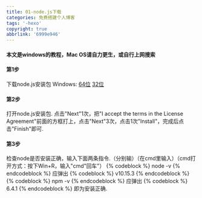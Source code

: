 ```yaml
---
title: 01-node.js下载
categories: 免费搭建个人博客
tags: '-hexo'
copyright: true
abbrlink: '6999e946'
---
```

#### 本文是windows的教程，Mac OS请自力更生，或自行上网搜索
#### 第1步
下载node.js安装包
Windows:  [64位](https://npm.taobao.org/mirrors/node/v10.15.3/node-v10.15.3-x64.msi)      [32位](https://npm.taobao.org/mirrors/node/v10.15.3/node-v10.15.3-x86.msi)
#### 第2步
打开node.js安装包. 点击"Next"1次，把"I accept the terms in the License Agreement"前面的方框打上，点击"Next"3次，点击1次"Install"，完成后点击"Finish"即可.
#### 第3步
检查node是否安装正确，输入下面两条指令.（分别输）（在cmd里输入）（cmd打开方式：按下Win+R，输入"cmd"回车"）
{% codeblock %}
node -v
{% endcodeblock %}
应弹出
{% codeblock %}
v10.15.3
{% endcodeblock %}
{% codeblock %}
npm -v
{% endcodeblock %}
应弹出
{% codeblock %}
6.4.1
{% endcodeblock %}
即为安装正确.
